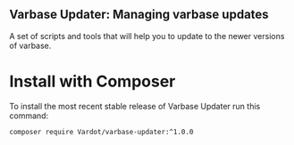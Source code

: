 ## Varbase Updater: Managing varbase updates

A set of scripts and tools that will help you to update to the newer versions of varbase.


# Install with Composer

To install the most recent stable release of Varbase Updater run this command:
```
composer require Vardot/varbase-updater:^1.0.0
```
